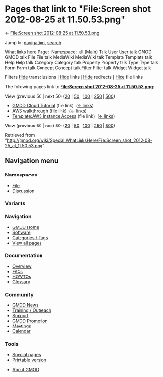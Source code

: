 <div id="mw-page-base" class="noprint">

</div>

<div id="mw-head-base" class="noprint">

</div>

<div id="content" class="mw-body" role="main">

<span id="top"></span>

<div id="mw-js-message" style="display:none;">

</div>



# <span dir="auto">Pages that link to "File:Screen shot 2012-08-25 at 11.50.53.png"</span>

<div id="bodyContent">

<div id="contentSub">

← [File:Screen shot 2012-08-25 at
11.50.53.png](/wiki/File:Screen_shot_2012-08-25_at_11.50.53.png "File:Screen shot 2012-08-25 at 11.50.53.png")

</div>

<div id="jump-to-nav" class="mw-jump">

Jump to: [navigation](#mw-navigation), [search](#p-search)

</div>

<div id="mw-content-text">

What links here Page:  Namespace:  all (Main) Talk User User talk GMOD
GMOD talk File File talk MediaWiki MediaWiki talk Template Template talk
Help Help talk Category Category talk Property Property talk Type Type
talk Form Form talk Concept Concept talk Filter Filter talk Widget
Widget talk

Filters
[Hide](/mediawiki/index.php?title=Special:WhatLinksHere/File:Screen_shot_2012-08-25_at_11.50.53.png&hidetrans=1 "Special:WhatLinksHere/File:Screen shot 2012-08-25 at 11.50.53.png")
transclusions \|
[Hide](/mediawiki/index.php?title=Special:WhatLinksHere/File:Screen_shot_2012-08-25_at_11.50.53.png&hidelinks=1 "Special:WhatLinksHere/File:Screen shot 2012-08-25 at 11.50.53.png")
links \|
[Hide](/mediawiki/index.php?title=Special:WhatLinksHere/File:Screen_shot_2012-08-25_at_11.50.53.png&hideredirs=1 "Special:WhatLinksHere/File:Screen shot 2012-08-25 at 11.50.53.png")
redirects \|
[Hide](/mediawiki/index.php?title=Special:WhatLinksHere/File:Screen_shot_2012-08-25_at_11.50.53.png&hideimages=1 "Special:WhatLinksHere/File:Screen shot 2012-08-25 at 11.50.53.png")
file links

The following pages link to **[File:Screen shot 2012-08-25 at
11.50.53.png](/wiki/File:Screen_shot_2012-08-25_at_11.50.53.png "File:Screen shot 2012-08-25 at 11.50.53.png")**:

View (previous 50 \| next 50)
([20](/mediawiki/index.php?title=Special:WhatLinksHere/File:Screen_shot_2012-08-25_at_11.50.53.png&limit=20 "Special:WhatLinksHere/File:Screen shot 2012-08-25 at 11.50.53.png")
\|
[50](/mediawiki/index.php?title=Special:WhatLinksHere/File:Screen_shot_2012-08-25_at_11.50.53.png&limit=50 "Special:WhatLinksHere/File:Screen shot 2012-08-25 at 11.50.53.png")
\|
[100](/mediawiki/index.php?title=Special:WhatLinksHere/File:Screen_shot_2012-08-25_at_11.50.53.png&limit=100 "Special:WhatLinksHere/File:Screen shot 2012-08-25 at 11.50.53.png")
\|
[250](/mediawiki/index.php?title=Special:WhatLinksHere/File:Screen_shot_2012-08-25_at_11.50.53.png&limit=250 "Special:WhatLinksHere/File:Screen shot 2012-08-25 at 11.50.53.png")
\|
[500](/mediawiki/index.php?title=Special:WhatLinksHere/File:Screen_shot_2012-08-25_at_11.50.53.png&limit=500 "Special:WhatLinksHere/File:Screen shot 2012-08-25 at 11.50.53.png"))

- [GMOD Cloud Tutorial](/wiki/GMOD_Cloud_Tutorial "GMOD Cloud Tutorial")
  (file link) ‎ <span class="mw-whatlinkshere-tools">([←
  links](/mediawiki/index.php?title=Special:WhatLinksHere&target=GMOD+Cloud+Tutorial "Special:WhatLinksHere"))</span>
- [AWS walkthrough](/wiki/AWS_walkthrough "AWS walkthrough") (file link)
  ‎ <span class="mw-whatlinkshere-tools">([←
  links](/mediawiki/index.php?title=Special:WhatLinksHere&target=AWS+walkthrough "Special:WhatLinksHere"))</span>
- [Template:AWS Instance
  Access](/wiki/Template:AWS_Instance_Access "Template:AWS Instance Access")
  (file link) ‎ <span class="mw-whatlinkshere-tools">([←
  links](/mediawiki/index.php?title=Special:WhatLinksHere&target=Template%3AAWS+Instance+Access "Special:WhatLinksHere"))</span>

View (previous 50 \| next 50)
([20](/mediawiki/index.php?title=Special:WhatLinksHere/File:Screen_shot_2012-08-25_at_11.50.53.png&limit=20 "Special:WhatLinksHere/File:Screen shot 2012-08-25 at 11.50.53.png")
\|
[50](/mediawiki/index.php?title=Special:WhatLinksHere/File:Screen_shot_2012-08-25_at_11.50.53.png&limit=50 "Special:WhatLinksHere/File:Screen shot 2012-08-25 at 11.50.53.png")
\|
[100](/mediawiki/index.php?title=Special:WhatLinksHere/File:Screen_shot_2012-08-25_at_11.50.53.png&limit=100 "Special:WhatLinksHere/File:Screen shot 2012-08-25 at 11.50.53.png")
\|
[250](/mediawiki/index.php?title=Special:WhatLinksHere/File:Screen_shot_2012-08-25_at_11.50.53.png&limit=250 "Special:WhatLinksHere/File:Screen shot 2012-08-25 at 11.50.53.png")
\|
[500](/mediawiki/index.php?title=Special:WhatLinksHere/File:Screen_shot_2012-08-25_at_11.50.53.png&limit=500 "Special:WhatLinksHere/File:Screen shot 2012-08-25 at 11.50.53.png"))

</div>

<div class="printfooter">

Retrieved from
"<http://gmod.org/wiki/Special:WhatLinksHere/File:Screen_shot_2012-08-25_at_11.50.53.png>"

</div>

<div id="catlinks" class="catlinks catlinks-allhidden">

</div>

<div class="visualClear">

</div>

</div>

</div>

<div id="mw-navigation">

## Navigation menu

<div id="mw-head">



<div id="left-navigation">

<div id="p-namespaces" class="vectorTabs" role="navigation"
aria-labelledby="p-namespaces-label">

### Namespaces

- <span id="ca-nstab-image"><a href="/wiki/File:Screen_shot_2012-08-25_at_11.50.53.png"
  accesskey="c" title="View the file page [c]">File</a></span>
- <span id="ca-talk"><a
  href="/mediawiki/index.php?title=File_talk:Screen_shot_2012-08-25_at_11.50.53.png&amp;action=edit&amp;redlink=1"
  accesskey="t"
  title="Discussion about the content page [t]">Discussion</a></span>

</div>

<div id="p-variants" class="vectorMenu emptyPortlet" role="navigation"
aria-labelledby="p-variants-label">

### 

### Variants[](#)

<div class="menu">

</div>

</div>

</div>





</div>

</div>

</div>

<div id="mw-panel">

<div id="p-logo" role="banner">

<a href="/wiki/Main_Page"
style="background-image: url(http://gmod.org/images/GMOD-cogs.png);"
title="Visit the main page"></a>

</div>

<div id="p-Navigation" class="portal" role="navigation"
aria-labelledby="p-Navigation-label">

### Navigation

<div class="body">

- <span id="n-GMOD-Home">[GMOD Home](/wiki/Main_Page)</span>
- <span id="n-Software">[Software](/wiki/GMOD_Components)</span>
- <span id="n-Categories-.2F-Tags">[Categories /
  Tags](/wiki/Categories)</span>
- <span id="n-View-all-pages">[View all
  pages](/wiki/Special:AllPages)</span>

</div>

</div>

<div id="p-Documentation" class="portal" role="navigation"
aria-labelledby="p-Documentation-label">

### Documentation

<div class="body">

- <span id="n-Overview">[Overview](/wiki/Overview)</span>
- <span id="n-FAQs">[FAQs](/wiki/Category:FAQ)</span>
- <span id="n-HOWTOs">[HOWTOs](/wiki/Category:HOWTO)</span>
- <span id="n-Glossary">[Glossary](/wiki/Glossary)</span>

</div>

</div>

<div id="p-Community" class="portal" role="navigation"
aria-labelledby="p-Community-label">

### Community

<div class="body">

- <span id="n-GMOD-News">[GMOD News](/wiki/GMOD_News)</span>
- <span id="n-Training-.2F-Outreach">[Training /
  Outreach](/wiki/Training_and_Outreach)</span>
- <span id="n-Support">[Support](/wiki/Support)</span>
- <span id="n-GMOD-Promotion">[GMOD
  Promotion](/wiki/GMOD_Promotion)</span>
- <span id="n-Meetings">[Meetings](/wiki/Meetings)</span>
- <span id="n-Calendar">[Calendar](/wiki/Calendar)</span>

</div>

</div>

<div id="p-tb" class="portal" role="navigation"
aria-labelledby="p-tb-label">

### Tools

<div class="body">

- <span id="t-specialpages"><a href="/wiki/Special:SpecialPages" accesskey="q"
  title="A list of all special pages [q]">Special pages</a></span>
- <span id="t-print"><a
  href="/mediawiki/index.php?title=Special:WhatLinksHere/File:Screen_shot_2012-08-25_at_11.50.53.png&amp;printable=yes"
  rel="alternate" accesskey="p"
  title="Printable version of this page [p]">Printable version</a></span>

</div>

</div>

</div>

</div>

<div id="footer" role="contentinfo">

- <span id="footer-places-about">[About
  GMOD](/wiki/GMOD:About "GMOD:About")</span>

<!-- -->






</div>
